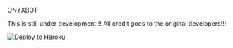 ONYXBOT

This is still under development!!!
All credit goes to the original developers!!!


<p align="left"><a href="https://heroku.com/deploy?template=https://github.com/predator777alpha/OnyxBot/tree/main"> <img src="https://www.herokucdn.com/deploy/button.svg" alt="Deploy to Heroku" /></a></p>
